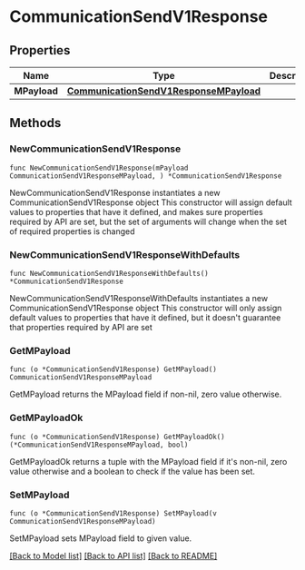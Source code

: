 # CommunicationSendV1Response

## Properties

Name | Type | Description | Notes
------------ | ------------- | ------------- | -------------
**MPayload** | [**CommunicationSendV1ResponseMPayload**](CommunicationSendV1ResponseMPayload.md) |  | 

## Methods

### NewCommunicationSendV1Response

`func NewCommunicationSendV1Response(mPayload CommunicationSendV1ResponseMPayload, ) *CommunicationSendV1Response`

NewCommunicationSendV1Response instantiates a new CommunicationSendV1Response object
This constructor will assign default values to properties that have it defined,
and makes sure properties required by API are set, but the set of arguments
will change when the set of required properties is changed

### NewCommunicationSendV1ResponseWithDefaults

`func NewCommunicationSendV1ResponseWithDefaults() *CommunicationSendV1Response`

NewCommunicationSendV1ResponseWithDefaults instantiates a new CommunicationSendV1Response object
This constructor will only assign default values to properties that have it defined,
but it doesn't guarantee that properties required by API are set

### GetMPayload

`func (o *CommunicationSendV1Response) GetMPayload() CommunicationSendV1ResponseMPayload`

GetMPayload returns the MPayload field if non-nil, zero value otherwise.

### GetMPayloadOk

`func (o *CommunicationSendV1Response) GetMPayloadOk() (*CommunicationSendV1ResponseMPayload, bool)`

GetMPayloadOk returns a tuple with the MPayload field if it's non-nil, zero value otherwise
and a boolean to check if the value has been set.

### SetMPayload

`func (o *CommunicationSendV1Response) SetMPayload(v CommunicationSendV1ResponseMPayload)`

SetMPayload sets MPayload field to given value.



[[Back to Model list]](../README.md#documentation-for-models) [[Back to API list]](../README.md#documentation-for-api-endpoints) [[Back to README]](../README.md)


